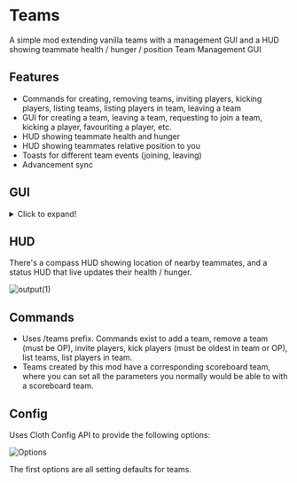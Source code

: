  
# Teams

A simple mod extending vanilla teams with a management GUI and a HUD showing teammate health / hunger / position
Team Management GUI


## Features
* Commands for creating, removing teams, inviting players, kicking players, listing teams, listing players in team, leaving a team
* GUI for creating a team, leaving a team, requesting to join a team, kicking a player, favouriting a player, etc.
* HUD showing teammate health and hunger
* HUD showing teammates relative position to you
* Toasts for different team events (joining, leaving)
* Advancement sync

## GUI

<details>
  <summary>Click to expand!</summary>
  
  ### Team Creation

  ![Team Creation](https://s10.gifyu.com/images/Minecraft_-1.18.1---Multiplayer-3rd-party-Server-2022-01-06-10-42-07.gif)

  ### Leaving Team

  ![Leaving Team](https://s10.gifyu.com/images/Minecraft_-1.18.1---Multiplayer-LAN-2022-01-06-12-17-04.gif)

  ### Inviting Player

  ![Inviting Player](https://s10.gifyu.com/images/Minecraft_-1.18.1---Multiplayer-3rd-party-Server-2022-01-06-10-50-47.gif)

  ### Requesting to Join a Team

  ![Requesting Team](https://s10.gifyu.com/images/Minecraft_-1.18.1---Multiplayer-3rd-party-Server-2022-01-06-10-47-15.gif)

  ### Accepting an Invite

  ![Accepting Invite](https://s10.gifyu.com/images/Minecraft_-1.18.1---Multiplayer-LAN-2022-01-06-12-14-42_Trim.gif)

  ### Kicking a Player

  ![Kicking Player](https://s10.gifyu.com/images/Minecraft_-1.18.1---Multiplayer-LAN-2022-01-06-12-16-41.gif)
</details>
 
## HUD

There's a compass HUD showing location of nearby teammates, and a status HUD that live updates their health / hunger.

![output(1)](https://user-images.githubusercontent.com/4323034/149008339-9c81f6be-df58-4237-b0ce-c7305fef46e4.gif)


## Commands

* Uses /teams prefix. Commands exist to add a team, remove a team (must be OP), invite players, kick players (must be oldest in team or OP), list teams, list players in team.
* Teams created by this mod have a corresponding scoreboard team, where you can set all the parameters you normally would be able to with a scoreboard team.

 
## Config

Uses Cloth Config API to provide the following options:

![Options](https://i.imgur.com/2ubwufi.png)

The first options are all setting defaults for teams.
